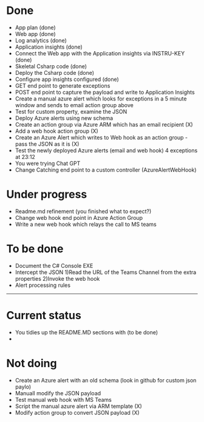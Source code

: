 # Done
- App plan (done)
- Web app (done)
- Log analytics (done)
- Application insights (done)
- Connect the Web app with the Application insights via INSTRU-KEY (done)
- Skeletal Csharp code (done)
- Deploy the Csharp code (done)
- Configure app insights configured (done)
- GET end point to generate exceptions
- POST end point to capture the payload and write to Application Insights
- Create a manual azure alert which looks for exceptions in a 5 minute window and sends to email action group above
- Test for custom property, examine the JSON
- Deploy Azure alerts using new schema
- Create an action group via Azure ARM which has an email recipient (X)
- Add a web hook action group (X)
- Create an Azure Alert which writes to Web hook as an action group - pass the JSON as it is (X)
- Test the newly deployed Azure alerts (email and web hook) 4 exceptions at 23:12
- You were trying Chat GPT
- Change Catching end point to a custom controller (AzureAlertWebHook)

# Under progress
- Readme.md refinement (you finished what to expect?)
- Change web hook end point in Azure Action Group
- Write a new web hook which relays the call to MS teams

# To be done
- Document the C# Console EXE
- Intercept the JSON 1)Read the URL of the Teams Channel from the extra properties 2)Invoke the web hook
- Alert processing rules
---

# Current status
- You tidies up the README.MD sections with (to be done)
- 
# Not doing
- Create an Azure alert with an old schema (look in github for custom json paylo)
- Manuall modify the JSON payload
- Test manual web hook with MS Teams
- Script the manual azure alert via ARM template (X)
- Modify action group to convert JSON payload (X)
